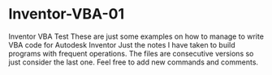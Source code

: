# Inventor-VBA-01
Inventor VBA Test
These are just some examples on how to manage to write VBA code for Autodesk Inventor
Just the notes I have taken to build programs with frequent operations.
The files are consecutive versions so just consider the last one.
Feel free to add new commands and comments.
